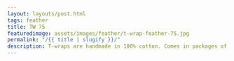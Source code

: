 ```yaml
---
layout: layouts/post.html
tags: feather
title: TW 75
featuredimage: assets/images/feather/t-wrap-feather-75.jpg
permalink: "/{{ title | slugify }}/"
description: T-wraps are handmade in 100% cotton. Comes in packages of 10 pieces of the same design. Probably the worlds best commercial for any Fun Park.
---
```

